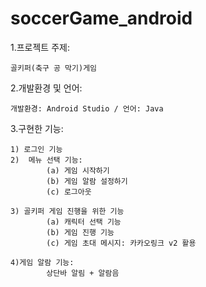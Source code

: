 # soccerGame_android
1.프로젝트 주제:  

  	골키퍼(축구 공 막기)게임	
	
2.개발환경 및 언어:  

	개발환경: Android Studio / 언어: Java	

3.구현한 기능:  

  	1) 로그인 기능		 
  	2)  메뉴 선택 기능:	  
    		(a) 게임 시작하기		  
    		(b) 게임 알람 설정하기		  
    		(c) 로그아웃	 
    
  	3) 골키퍼 게임 진행을 위한 기능  
    		(a) 캐릭터 선택 기능	 
    		(b) 게임 진행 기능	  
    		(c) 게임 초대 메시지: 카카오링크 v2 활용	  
    
  	4)게임 알람 기능:  
    		상단바 알림 + 알람음	   
